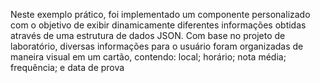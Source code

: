 Neste exemplo prático, foi implementado um componente personalizado com o objetivo de exibir dinamicamente diferentes informações obtidas através de uma estrutura de dados JSON. Com base no projeto de laboratório, diversas informações para o usuário foram organizadas de maneira visual em um cartão, contendo: local; horário; nota média; frequência; e data de prova
